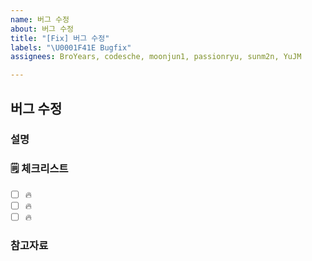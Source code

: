 ```yaml
---
name: 버그 수정
about: 버그 수정
title: "[Fix] 버그 수정"
labels: "\U0001F41E Bugfix"
assignees: BroYears, codesche, moonjun1, passionryu, sunm2n, YuJM

---
```


## 버그 수정

### 설명

<!-- 간단한 설명을 작성합니다. -->

### 🗒 체크리스트

- [ ] 🔥
- [ ] 🔥
- [ ] 🔥

### 참고자료

<!-- 참고할 정보나 링크를 작성합니다. -->
